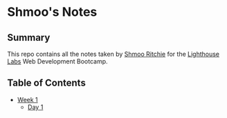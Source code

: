 # Shmoo's Notes

## Summary
This repo contains all the notes taken by [Shmoo Ritchie](https://github.com/shmootidy) for the [Lighthouse Labs](https://www.lighthouselabs.ca/) Web Development Bootcamp.

## Table of Contents
* [Week 1](/Week_1)
  * [Day 1](/Day_1)